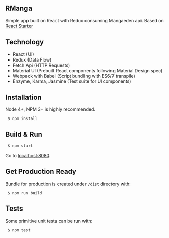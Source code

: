 RManga
------

Simple app built on React with Redux consuming Mangaeden api. Based on [React Starter](https://github.com/eanplatter/react-starter#getting-started)

## Technology
- React (UI)
- Redux (Data Flow)
- Fetch Api (HTTP Requests)
- Material UI (Prebuilt React components following Material Design spec)
- Webpack with Babel (Script bundling with ES6/7 transpile)
- Enzyme, Karma, Jasmine (Test suite for UI components)

## Installation
Node 4+, NPM 3+ is highly recommended.
```
 $ npm install
```

## Build & Run
```
 $ npm start
```
Go to [localhost:8080](http://localhost:8080).

## Get Production Ready
Bundle for production is created under `/dist` directory with:
```
 $ npm run build
```

## Tests
Some primitive unit tests can be run with:
```
 $ npm test
```